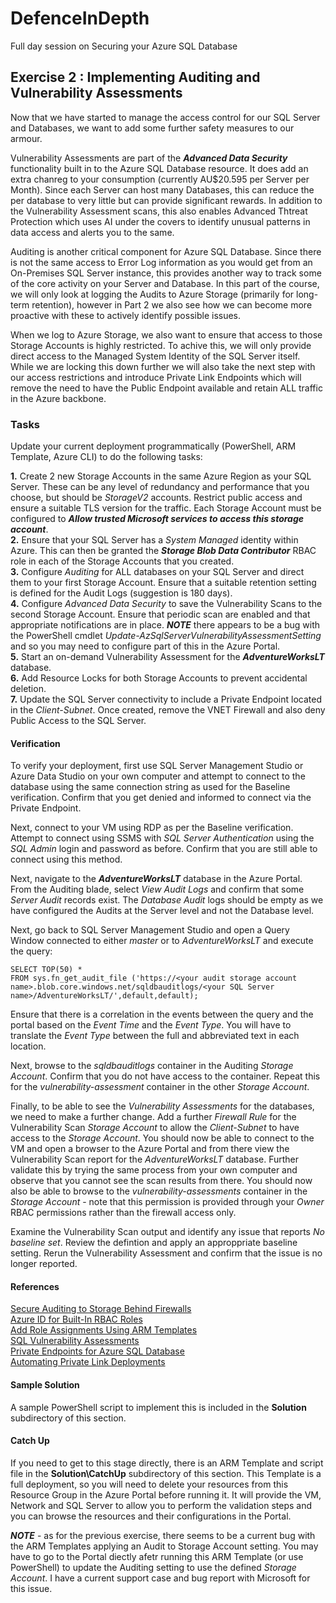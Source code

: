 # DefenceInDepth
Full day session on Securing your Azure SQL Database


## Exercise 2 : Implementing Auditing and Vulnerability Assessments

Now that we have started to manage the access control for our SQL Server and Databases, we want to add some further safety measures to our armour.

Vulnerability Assessments are part of the ***Advanced Data Security*** functionality built in to the Azure SQL Database resource. It does add an extra chanreg to your consumption (currently AU$20.595 per Server per Month). Since each Server can host many Databases, this can reduce the per database to very little but can provide significant rewards. In addition to the Vulnerability Assessment scans, this also enables Advanced Thtreat Protection which uses AI under the covers to identify unusual patterns in data access and alerts you to the same.

Auditing is another critical component for Azure SQL Database. Since there is not the same access to Error Log information as you would get from an On-Premises SQL Server instance, this provides another way to track some of the core activity on your Server and Database. In this part of the course, we will only look at logging the Audits to Azure Storage (primarily for long-term retention), however in Part 2 we also see how we can become more proactive with these to actively identify possible issues.

When we log to Azure Storage, we also want to ensure that access to those Storage Accounts is highly restricted. To achive this, we will only provide direct access to the Managed System Identity of the SQL Server itself. While we are locking this down further we will also take the next step with our access restrictions and introduce Private Link Endpoints which will remove the need to have the Public Endpoint available and retain ALL traffic in the Azure backbone.


### Tasks

Update your current deployment programmatically (PowerShell, ARM Template, Azure CLI) to do the following tasks:

**1.** Create 2 new Storage Accounts in the same Azure Region as your SQL Server. These can be any level of redundancy and performance that you choose, but should be *StorageV2* accounts. Restrict public access and ensure a suitable TLS version for the traffic. Each Storage Account must be configured to ***Allow trusted Microsoft services to access this storage account***.      
**2.** Ensure that your SQL Server has a *System Managed* identity within Azure. This can then be granted the ***Storage Blob Data Contributor*** RBAC role in each of the Storage Accounts that you created.  
**3.** Configure *Auditing* for ALL databases on your SQL Server and direct them to your first Storage Account. Ensure that a suitable retention setting is defined for the Audit Logs (suggestion is 180 days).  
**4.** Configure *Advanced Data Security* to save the Vulnerability Scans to the second Storage Account. Ensure that periodic scan are enabled and that appropriate notifications are in place. ***NOTE*** there appears to be a bug with the PowerShell cmdlet *Update-AzSqlServerVulnerabilityAssessmentSetting* and so you may need to configure part of this in the Azure Portal.     
**5.** Start an on-demand Vulnerability Assessment for the ***AdventureWorksLT*** database.  
**6.** Add Resource Locks for both Storage Accounts to prevent accidental deletion.  
**7.** Update the SQL Server connectivity to include a Private Endpoint located in the *Client-Subnet*. Once created, remove the VNET Firewall and also deny Public Access to the SQL Server.  


#### Verification

To verify your deployment, first use SQL Server Management Studio or Azure Data Studio on your own computer and attempt to connect to the database using the same connection string as used for the Baseline verification.  Confirm that you get denied and informed to connect via the Private Endpoint.

Next, connect to your VM using RDP as per the Baseline verification. Attempt to connect using SSMS with *SQL Server Authentication* using the *SQL Admin* login and password as before. Confirm that you are still able to connect using this method.

Next, navigate to the ***AdventureWorksLT*** database in the Azure Portal. From the Auditing blade, select *View Audit Logs* and confirm that some *Server Audit* records exist. The *Database Audit* logs should be empty as we have configured the Audits at the Server level and not the Database level.

Next, go back to SQL Server Management Studio and open a Query Window connected to either *master* or to *AdventureWorksLT* and execute the query:  
```
SELECT TOP(50) *   
FROM sys.fn_get_audit_file ('https://<your audit storage account name>.blob.core.windows.net/sqldbauditlogs/<your SQL Server name>/AdventureWorksLT/',default,default);
```  
Ensure that there is a correlation in the events between the query and the portal based on the *Event Time* and the *Event Type*. You will have to translate the *Event Type* between the full and abbreviated text in each location.    

Next, browse to the *sqldbauditlogs* container in the Auditing *Storage Account*. Confirm that you do not have access to the container. Repeat this for the *vulnerability-assessment* container in the other *Storage Account*.

Finally, to be able to see the *Vulnerability Assessments* for the databases, we need to make a further change. Add a further *Firewall Rule* for the Vulnerability Scan *Storage Account* to allow the *Client-Subnet* to have access to the *Storage Account*. You should now be able to connect to the VM and open a browser to the Azure Portal and from there view the Vulnerability Scan report for the *AdventureWorksLT* database. Further validate this by trying the same process from your own computer and observe that you cannot see the scan results from there. You should now also be able to browse to the *vulnerability-assessments* container in the *Storage Account* - note that this permission is provided through your *Owner* RBAC permissions rather than the firewall access only.

Examine the Vulnerability Scan output and identify any issue that reports *No baseline set*. Review the defintion and apply an approppriate baseline setting. Rerun the Vulnerability Assessment and confirm that the issue is no longer reported. 


#### References

[Secure Auditing to Storage Behind Firewalls](https://docs.microsoft.com/en-us/azure/azure-sql/database/audit-write-storage-account-behind-vnet-firewall)  
[Azure ID for Built-In RBAC Roles](https://docs.microsoft.com/en-us/azure/role-based-access-control/built-in-roles)  
[Add Role Assignments Using ARM Templates](https://docs.microsoft.com/en-us/azure/role-based-access-control/role-assignments-template)  
[SQL Vulnerability Assessments](https://docs.microsoft.com/en-us/azure/azure-sql/database/sql-vulnerability-assessment)  
[Private Endpoints for Azure SQL Database](https://docs.microsoft.com/en-us/azure/azure-sql/database/private-endpoint-overview)  
[Automating Private Link Deployments](https://www.huuhka.net/automating-azure-private-link-storage-private-endpoints/)  


#### Sample Solution

A sample PowerShell script to implement this is included in the **Solution** subdirectory of this section.


#### Catch Up

If you need to get to this stage directly, there is an ARM Template and script file in the **Solution\CatchUp** subdirectory of this section. This Template is a full deployment, so you will need to delete your resources from this Resource Group in the Azure Portal before running it. It will provide the VM, Network and SQL Server to allow you to perform the validation steps and you can browse the resources and their configurations in the Portal.

***NOTE*** - as for the previous exercise, there seems to be a current bug with the ARM Templates applying an Audit to Storage Account setting. You may have to go to the Portal diectly afetr running this ARM Template (or use PowerShell) to update the Auditing setting to use the defined *Storage Account*. I have a current support case and bug report with Microsoft for this issue.